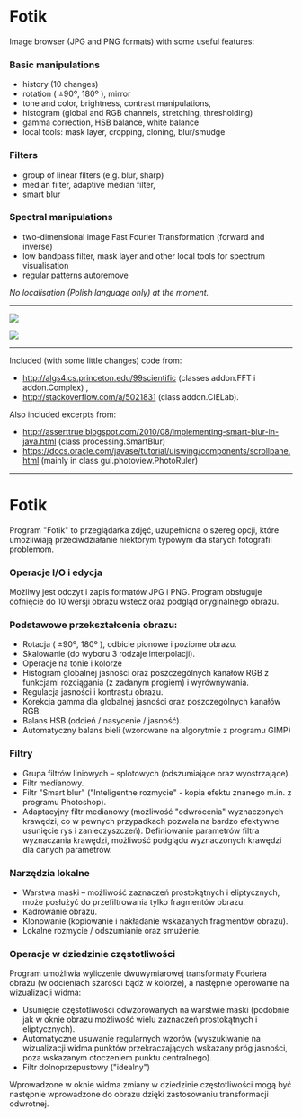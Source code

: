 # Fotik
Image browser (JPG and PNG formats) with some useful features:

### Basic manipulations
- history (10 changes)
- rotation ( ±90º, 180º ), mirror
- tone and color, brightness, contrast manipulations,
- histogram (global and RGB channels, stretching, thresholding)
- gamma correction, HSB balance, white balance
- local tools: mask layer, cropping, cloning, blur/smudge

### Filters
- group of linear filters (e.g. blur, sharp)
- median filter, adaptive median filter,
- smart blur

### Spectral manipulations
- two-dimensional image Fast Fourier Transformation (forward and inverse)
- low bandpass filter, mask layer and other local tools for spectrum visualisation
- regular patterns autoremove



*No localisation (Polish language only) at the moment.*

----------

![](http://www.kaw.net.pl/fotik_img/histogram.jpg)

![](http://www.kaw.net.pl/fotik_img/fft_col.jpg)

----------

Included (with some little changes) code from:

- http://algs4.cs.princeton.edu/99scientific (classes addon.FFT i addon.Complex) ,
- http://stackoverflow.com/a/5021831 (class addon.CIELab).

Also included excerpts from:

- http://asserttrue.blogspot.com/2010/08/implementing-smart-blur-in-java.html (class  processing.SmartBlur)
- https://docs.oracle.com/javase/tutorial/uiswing/components/scrollpane.html (mainly in class gui.photoview.PhotoRuler)



----------
# Fotik

Program "Fotik" to przeglądarka zdjęć, uzupełniona o szereg opcji, które umożliwiają przeciwdziałanie niektórym typowym dla starych fotografii problemom.

### Operacje I/O i edycja

Możliwy jest odczyt i zapis formatów JPG i PNG. Program obsługuje cofnięcie do 10 wersji obrazu wstecz oraz podgląd oryginalnego obrazu.

### Podstawowe przekształcenia obrazu:
- Rotacja ( ±90º, 180º ), odbicie pionowe i poziome obrazu.
- Skalowanie (do wyboru 3 rodzaje interpolacji).
- Operacje na tonie i kolorze
- Histogram globalnej jasności oraz poszczególnych kanałów RGB z funkcjami rozciągania (z zadanym progiem) i wyrównywania.
- Regulacja jasności i kontrastu obrazu.
- Korekcja gamma dla globalnej jasności oraz poszczególnych kanałów RGB.
- Balans HSB (odcień / nasycenie / jasność).
- Automatyczny balans bieli (wzorowane na algorytmie z programu GIMP)

### Filtry
- Grupa filtrów liniowych – splotowych (odszumiające oraz wyostrzające).
- Filtr medianowy.
- Filtr "Smart blur" ("Inteligentne rozmycie" - kopia efektu znanego m.in. z programu Photoshop).
- Adaptacyjny filtr medianowy (możliwość "odwrócenia" wyznaczonych krawędzi, co w pewnych przypadkach pozwala na bardzo efektywne usunięcie rys i zanieczyszczeń). Definiowanie parametrów filtra wyznaczania krawędzi, możliwość podglądu wyznaczonych krawędzi dla danych parametrów.

### Narzędzia lokalne
- Warstwa maski – możliwość zaznaczeń prostokątnych i eliptycznych, może posłużyć do przefiltrowania tylko fragmentów obrazu.
- Kadrowanie obrazu.
- Klonowanie (kopiowanie i nakładanie wskazanych fragmentów obrazu).
- Lokalne rozmycie / odszumianie oraz smużenie.

### Operacje w dziedzinie częstotliwości
Program umożliwia wyliczenie dwuwymiarowej transformaty Fouriera obrazu (w odcieniach szarości bądź w kolorze), a następnie operowanie na wizualizacji widma:

- Usunięcie częstotliwości odwzorowanych na warstwie maski (podobnie jak w oknie obrazu możliwość wielu zaznaczeń prostokątnych i eliptycznych).
- Automatyczne usuwanie regularnych wzorów (wyszukiwanie na wizualizacji widma punktów przekraczających wskazany próg jasności, poza wskazanym otoczeniem punktu centralnego).
- Filtr dolnoprzepustowy ("idealny")

Wprowadzone w oknie widma zmiany w dziedzinie częstotliwości mogą być następnie wprowadzone do obrazu dzięki zastosowaniu transformacji odwrotnej.
